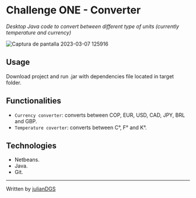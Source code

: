 # Challenge ONE - Converter

_Desktop Java code to convert between different type of units (currently temperature and currency)_


![Captura de pantalla 2023-03-07 125916](https://user-images.githubusercontent.com/114264718/223512344-b402ef28-6032-450d-b2aa-a230378ee44d.png)

## Usage

Download project and run .jar with dependencies file located in target folder.

## Functionalities

- `Currency converter`: converts between COP, EUR, USD, CAD, JPY, BRL and GBP.
- `Temperature coverter`: converts between C°, F° and K°. 

## Technologies

- Netbeans.
- Java.
- Git.

---
Written by [julianDGS](https://github.com/julianDGS)
